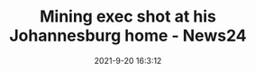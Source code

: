 ---
"title": "Mining exec shot at his Johannesburg home - News24"
"date": "2021-9-20 16:3:12"
"feed_name": "GOOGLENEWSMINING"
"feed_website": "https://news.google.com/search?q=mining%2Bincident&hl=en-US&gl=US&ceid=US:en"
"feed_rss": "https://news.google.com/rss/search?q=mining%2Bincident&hl=en-US&gl=US&ceid=US:en"
"link": "https://www.news24.com/fin24/companies/mining/mining-exec-shot-at-his-johannesburg-home-20210920"
"file": "_posts/2021-1-1-b95f628f8a853f0146ecaab5d4aee412505376bb.md"
"accident": "0"
"drilling": "0"
"dead": "0"
"injured": "0"
"where": "unknown site"
"place": "unknown place"
---
